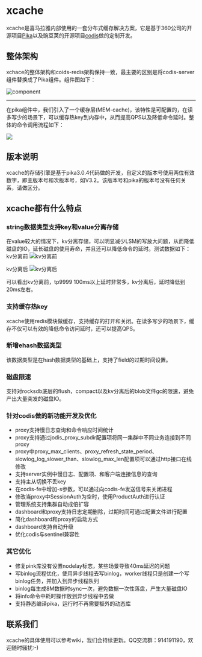 # xcache
xcache是喜马拉雅内部使用的一套分布式缓存解决方案，它是基于360公司的开源项目[Pika](https://github.com/Qihoo360/pika)以及豌豆荚的开源项目[codis](https://github.com/CodisLabs/codis)做的定制开发。

## 整体架构
xchace的整体架构和coids-redis架构保持一致，最主要的区别是将codis-server组件替换成了Pika组件。组件图如下：  

![component](https://github.com/XimalayaCloud/xcache/blob/master/doc/pictures/component.png)

---
在pika组件中，我们引入了一个缓存层(MEM-cache)，该特性是可配置的，在读多写少的场景下，可以缓存热key到内存中，从而提高QPS以及降低命令延时。整体的命令调用流程如下：

![](https://github.com/XimalayaCloud/xcache/blob/master/doc/pictures/flowchart.png)

## 版本说明
xcache的存储引擎是基于pika3.0.4代码做的开发，自定义的版本号使用两位有效数字，即主版本号和次版本号，如V3.2。该版本号和pika的版本号没有任何关系，请做区分。

## xcache都有什么特点
### string数据类型支持key和value分离存储
在value较大的情况下，kv分离存储，可以明显减少LSM的写放大问题，从而降低磁盘的IO，延长磁盘的使用寿命，并且还可以降低命令的延时。测试数据如下：  
kv分离前
![kv分离前](https://github.com/XimalayaCloud/xcache/blob/master/doc/pictures/blobkv/nemo_rw_proxy.png)


kv分离后
![kv分离后](https://github.com/XimalayaCloud/xcache/blob/master/doc/pictures/blobkv/optimize.png)

可以看出kv分离前，tp9999 100ms以上延时非常多，kv分离后，延时降低到20ms左右。

### 支持缓存热key
xcache使用redis模块做缓存，支持缓存的打开和关闭。在读多写少的场景下，缓存不仅可以有效的降低命令访问延时，还可以提高QPS。

### 新增ehash数据类型
该数据类型是在hash数据类型的基础上，支持了field的过期时间设置。

### 磁盘限速
支持对rocksdb底层的flush，compact以及kv分离后的blob文件gc的限速，避免产出大量突发的磁盘IO。

### 针对codis做的新功能开发及优化
- proxy支持慢日志查询和命令响应时间统计
- proxy支持通过jodis_proxy_subdir配置项将同一集群中不同业务连接到不同proxy
- proxy中proxy_max_clients、proxy_refresh_state_period、slowlog_log_slower_than、slowlog_max_len配置项可以通过http接口在线修改
- 支持server实例中慢日志、配置项、和客户端连接信息的查询
- 支持主从切换不丢key
- 在codis-fe中增加-s参数，可以通过向codis-fe发送信号来关闭进程
- 修改当proxy中SessionAuth为空时，使用ProductAuth进行认证
- 管理系统支持集群自动成倍扩容
- dashboard和proxy支持日志定期删除，过期时间可通过配置文件进行配置
- 简化dashboard和proxy的启动方式
- dashboard支持自动升级
- 优化codis与sentinel兼容性

### 其它优化
- 修复pink库没有设置nodelay标志，某些场景导致40ms延迟的问题
- 写binlog流程优化，使用异步线程去写binlog，worker线程只是创建一个写binlog任务，并加入到异步线程队列
- binlog每生成8M数据时sync一次，避免数据一次性落盘，产生大量磁盘IO
- 将info命令中耗时操作放到异步线程中去做
- 支持静态编译pika，运行时不再需要额外的动态库

## 联系我们
xcache的具体使用可以参考wiki，我们会持续更新。QQ交流群：914191190，欢迎随时骚扰:-)
